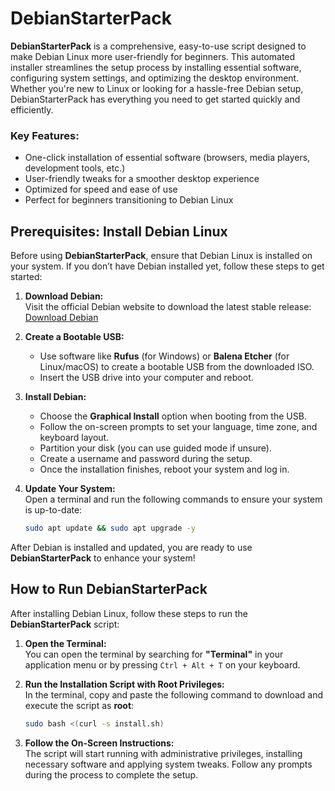 # DebianStarterPack  

**DebianStarterPack** is a comprehensive, easy-to-use script designed to make Debian Linux more user-friendly for beginners. This automated installer streamlines the setup process by installing essential software, configuring system settings, and optimizing the desktop environment. Whether you're new to Linux or looking for a hassle-free Debian setup, DebianStarterPack has everything you need to get started quickly and efficiently.  

### Key Features:
- One-click installation of essential software (browsers, media players, development tools, etc.)
- User-friendly tweaks for a smoother desktop experience
- Optimized for speed and ease of use  
- Perfect for beginners transitioning to Debian Linux  



## Prerequisites: Install Debian Linux  

Before using **DebianStarterPack**, ensure that Debian Linux is installed on your system. If you don’t have Debian installed yet, follow these steps to get started:

1. **Download Debian:**  
   Visit the official Debian website to download the latest stable release:  
   [Download Debian](https://www.debian.org/distrib/)  

2. **Create a Bootable USB:**  
   - Use software like **Rufus** (for Windows) or **Balena Etcher** (for Linux/macOS) to create a bootable USB from the downloaded ISO.  
   - Insert the USB drive into your computer and reboot.  

3. **Install Debian:**  
   - Choose the **Graphical Install** option when booting from the USB.  
   - Follow the on-screen prompts to set your language, time zone, and keyboard layout.  
   - Partition your disk (you can use guided mode if unsure).  
   - Create a username and password during the setup.  
   - Once the installation finishes, reboot your system and log in.

4. **Update Your System:**  
   Open a terminal and run the following commands to ensure your system is up-to-date:  
   ```bash
   sudo apt update && sudo apt upgrade -y
   ```

After Debian is installed and updated, you are ready to use **DebianStarterPack** to enhance your system!


## How to Run DebianStarterPack  

After installing Debian Linux, follow these steps to run the **DebianStarterPack** script:

1. **Open the Terminal:**  
   You can open the terminal by searching for **"Terminal"** in your application menu or by pressing `Ctrl + Alt + T` on your keyboard.

2. **Run the Installation Script with Root Privileges:**  
   In the terminal, copy and paste the following command to download and execute the script as **root**:

   ```bash
   sudo bash <(curl -s install.sh)
   ```

3. **Follow the On-Screen Instructions:**  
   The script will start running with administrative privileges, installing necessary software and applying system tweaks. Follow any prompts during the process to complete the setup.
